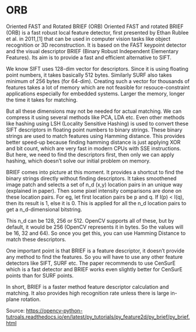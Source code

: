 # ORB
 Oriented FAST and Rotated BRIEF (ORB) 
Oriented FAST and rotated BRIEF (ORB) is a fast robust local feature detector, first presented by Ethan Rublee et al. in 2011,[1] that can be used in computer vision tasks like object recognition or 3D reconstruction. It is based on the FAST keypoint detector and the visual descriptor BRIEF (Binary Robust Independent Elementary Features). Its aim is to provide a fast and efficient alternative to SIFT.

We know SIFT uses 128-dim vector for descriptors. Since it is using floating point numbers, it takes basically 512 bytes. Similarly SURF also takes minimum of 256 bytes (for 64-dim). Creating such a vector for thousands of features takes a lot of memory which are not feasible for resouce-constraint applications especially for embedded systems. Larger the memory, longer the time it takes for matching.

But all these dimensions may not be needed for actual matching. We can compress it using several methods like PCA, LDA etc. Even other methods like hashing using LSH (Locality Sensitive Hashing) is used to convert these SIFT descriptors in floating point numbers to binary strings. These binary strings are used to match features using Hamming distance. This provides better speed-up because finding hamming distance is just applying XOR and bit count, which are very fast in modern CPUs with SSE instructions. But here, we need to find the descriptors first, then only we can apply hashing, which doesn’t solve our initial problem on memory.

BRIEF comes into picture at this moment. It provides a shortcut to find the binary strings directly without finding descriptors. It takes smoothened image patch and selects a set of n_d (x,y) location pairs in an unique way (explained in paper). Then some pixel intensity comparisons are done on these location pairs. For eg, let first location pairs be p and q. If I(p) < I(q), then its result is 1, else it is 0. This is applied for all the n_d location pairs to get a n_d-dimensional bitstring.

This n_d can be 128, 256 or 512. OpenCV supports all of these, but by default, it would be 256 (OpenCV represents it in bytes. So the values will be 16, 32 and 64). So once you get this, you can use Hamming Distance to match these descriptors.

One important point is that BRIEF is a feature descriptor, it doesn’t provide any method to find the features. So you will have to use any other feature detectors like SIFT, SURF etc. The paper recommends to use CenSurE which is a fast detector and BRIEF works even slightly better for CenSurE points than for SURF points.

In short, BRIEF is a faster method feature descriptor calculation and matching. It also provides high recognition rate unless there is large in-plane rotation.

Source: https://opencv-python-tutroals.readthedocs.io/en/latest/py_tutorials/py_feature2d/py_brief/py_brief.html
